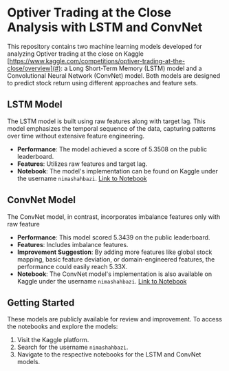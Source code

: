 # Optiver Trading at the Close Analysis with LSTM and ConvNet

This repository contains two machine learning models developed for analyzing Optiver trading at the close on Kaggle [https://www.kaggle.com/competitions/optiver-trading-at-the-close/overview](#): a Long Short-Term Memory (LSTM) model and a Convolutional Neural Network (ConvNet) model. Both models are designed to predict stock return using different approaches and feature sets.

## LSTM Model

The LSTM model is built using raw features along with target lag. This model emphasizes the temporal sequence of the data, capturing patterns over time without extensive feature engineering.

- **Performance**: The model achieved a score of 5.3508 on the public leaderboard.
- **Features**: Utilizes raw features and target lag.
- **Notebook**: The model's implementation can be found on Kaggle under the username `nimashahbazi`. [Link to Notebook](#)

## ConvNet Model

The ConvNet model, in contrast, incorporates imbalance features only with raw feature

- **Performance**: This model scored 5.3439 on the public leaderboard.
- **Features**: Includes imbalance features.
- **Improvement Suggestion**: By adding more features like global stock mapping, basic feature deviation, or domain-engineered features, the performance could easily reach 5.33X.
- **Notebook**: The ConvNet model's implementation is also available on Kaggle under the username `nimashahbazi`. [Link to Notebook](#)

## Getting Started

These models are publicly available for review and improvement. To access the notebooks and explore the models:

1. Visit the Kaggle platform.
2. Search for the username `nimashahbazi`.
3. Navigate to the respective notebooks for the LSTM and ConvNet models.


